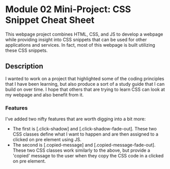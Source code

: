 # Module 02 Mini-Project: CSS Snippet Cheat Sheet

This webpage project combines HTML, CSS, and JS to develop a webpage while providing insight into CSS snippets that can be used for other applications and services. In fact, most of this webpage is built utilizing these CSS snippets.

## Description

I wanted to work on a project that highlighted some of the coding principles that I have been learning, but also produce a sort of a study guide that I can build on over time. I hope that others that are trying to learn CSS can look at my webpage and also benefit from it.

### Features

I've added two nifty features that are worth digging into a bit more:
* The first is [.click-shadow] and [.click-shadow-fade-out]. These two CSS classes define what I want to happen and are then assigned to a clicked on pre element using JS.
* The second is [.copied-message] and [.copied-message-fade-out]. These two CSS classes work similarly to the above, but provide a 'copied' message to the user when they copy the CSS code in a clicked on pre element.